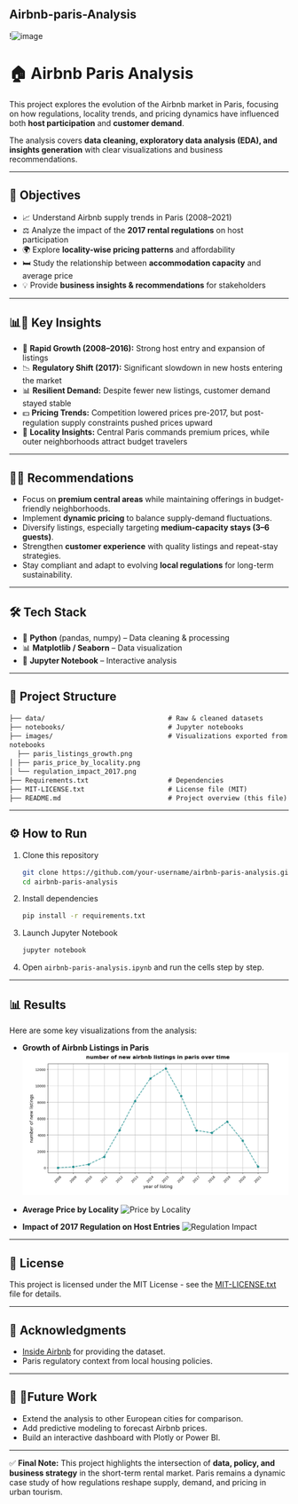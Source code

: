 ## Airbnb-paris-Analysis

!<img width="1425" height="950" alt="image" src="https://github.com/user-attachments/assets/1ed95183-0b38-478a-8d78-bfcc6c453b1d" />


# 🏠 Airbnb Paris Analysis

This project explores the evolution of the Airbnb market in Paris, focusing on how regulations, locality trends, and pricing dynamics have influenced both **host participation** and **customer demand**.

The analysis covers **data cleaning, exploratory data analysis (EDA), and insights generation** with clear visualizations and business recommendations.

---

## 📌 Objectives

- 📈 Understand Airbnb supply trends in Paris (2008–2021)  
- ⚖️ Analyze the impact of the **2017 rental regulations** on host participation  
- 🌍 Explore **locality-wise pricing patterns** and affordability  
- 🛏️ Study the relationship between **accommodation capacity** and average price  
- 💡 Provide **business insights & recommendations** for stakeholders  

---

## 📊🔑 Key Insights

- 🚀 **Rapid Growth (2008–2016):** Strong host entry and expansion of listings  
- 📉 **Regulatory Shift (2017):** Significant slowdown in new hosts entering the market  
- 📊 **Resilient Demand:** Despite fewer new listings, customer demand stayed stable  
- 💵 **Pricing Trends:** Competition lowered prices pre-2017, but post-regulation supply constraints pushed prices upward  
- 📍 **Locality Insights:** Central Paris commands premium prices, while outer neighborhoods attract budget travelers
    
---

## 🚀💡 Recommendations

* Focus on **premium central areas** while maintaining offerings in budget-friendly neighborhoods.
* Implement **dynamic pricing** to balance supply-demand fluctuations.
* Diversify listings, especially targeting **medium-capacity stays (3–6 guests)**.
* Strengthen **customer experience** with quality listings and repeat-stay strategies.
* Stay compliant and adapt to evolving **local regulations** for long-term sustainability.

---

## 🛠️ Tech Stack

- 🐍 **Python** (pandas, numpy) – Data cleaning & processing  
- 📊 **Matplotlib / Seaborn** – Data visualization  
- 📒 **Jupyter Notebook** – Interactive analysis
   
---

## 📂 Project Structure

```
├── data/                               # Raw & cleaned datasets
├── notebooks/                          # Jupyter notebooks
├── images/                             # Visualizations exported from notebooks
  ├── paris_listings_growth.png
│ ├── paris_price_by_locality.png
│ └── regulation_impact_2017.png        
├── Requirements.txt                    # Dependencies
├── MIT-LICENSE.txt                     # License file (MIT)
├── README.md                           # Project overview (this file)
```
---

## ⚙️ How to Run

1. Clone this repository

   ```bash
   git clone https://github.com/your-username/airbnb-paris-analysis.git
   cd airbnb-paris-analysis
   ```

2. Install dependencies

   ```bash
   pip install -r requirements.txt
   ```

3. Launch Jupyter Notebook

   ```bash
   jupyter notebook
   ```

4. Open `airbnb-paris-analysis.ipynb` and run the cells step by step.

---

## 📊 Results

Here are some key visualizations from the analysis:

* **Growth of Airbnb Listings in Paris**
  ![Listings Growth](images/listings_growth.png)

* **Average Price by Locality**
  ![Price by Locality](images/price_locality.png)

* **Impact of 2017 Regulation on Host Entries**
  ![Regulation Impact](images/regulation_impact.png)

---

## 📜 License

This project is licensed under the MIT License - see the [MIT-LICENSE.txt](MIT-LICENSE.txt) file for details.

---

## 🙌 Acknowledgments

* [Inside Airbnb](http://insideairbnb.com/) for providing the dataset.
* Paris regulatory context from local housing policies.

---

## 🚀 🔮Future Work

* Extend the analysis to other European cities for comparison.
* Add predictive modeling to forecast Airbnb prices.
* Build an interactive dashboard with Plotly or Power BI.

---

✅ **Final Note:**
This project highlights the intersection of **data, policy, and business strategy** in the short-term rental market.
Paris remains a dynamic case study of how regulations reshape supply, demand, and pricing in urban tourism.

